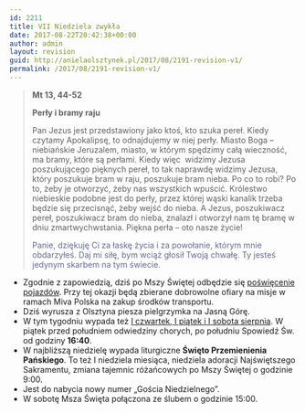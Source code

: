 ```yaml
---
id: 2211
title: VII Niedziela zwykła
date: 2017-08-22T20:42:38+00:00
author: admin
layout: revision
guid: http://anielaolsztynek.pl/2017/08/2191-revision-v1/
permalink: /2017/08/2191-revision-v1/
---
```

> **Mt 13, 44-52**
> 
> **Perły i bramy raju**
> 
> Pan Jezus jest przedstawiony jako ktoś, kto szuka pereł. Kiedy czytamy Apokalipsę, to odnajdujemy w niej perły. Miasto Boga &#8211; niebiańskie Jeruzalem, miasto, w którym spędzimy całą wieczność, ma bramy, które są perłami. Kiedy więc  widzimy Jezusa poszukującego pięknych pereł, to tak naprawdę widzimy Jezusa, który poszukuje bram w raju, poszukuje bram nieba. Po co to robi? Po to, żeby je otworzyć, żeby nas wszystkich wpuścić. Królestwo niebieskie podobne jest do perły, przez której wąski kanalik trzeba będzie się przecisnąć, żeby wejść do nieba. A Jezus, poszukiwacz pereł, poszukiwacz bram do nieba, znalazł i otworzył nam tę bramę w dniu zmartwychwstania. Piękna perła &#8211; oto nasze życie!
> 
> <span style="color: #666699;">Panie, dziękuję Ci za łaskę życia i za powołanie, którym mnie obdarzyłeś. Daj mi siłę, bym wciąż głosił Twoją chwałę. Ty jesteś jedynym skarbem na tym świecie.</span>

  * Zgodnie z zapowiedzią, dziś po Mszy Świętej odbędzie się <span style="text-decoration: underline;">poświęcenie pojazdów</span>. Przy tej okazji będą zbierane dobrowolne ofiary na misje w ramach Miva Polska na zakup środków transportu.
  * Dziś wyrusza z Olsztyna piesza pielgrzymka na Jasną Górę.
  * W tym tygodniu wypada też <span style="text-decoration: underline;">I czwartek, I piątek i I sobota sierpnia</span>. W piątek przed południem odwiedziny chorych, po południu Spowiedź Św. od godziny **16:40**.
  * W najbliższą niedzielę wypada liturgiczne **Święto Przemienienia Pańskiego**. To też I niedziela miesiąca, niedziela adoracji Najświętszego Sakramentu, zmiana tajemnic różańcowych po Mszy Świętej o godzinie 9:00.
  * Jest do nabycia nowy numer &#8222;Gościa Niedzielnego&#8221;.
  * W sobotę Msza Święta połączona ze ślubem o godzinie 15:00.